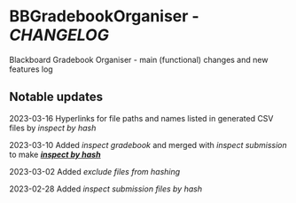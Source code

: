 # **BBGradebookOrganiser** - *CHANGELOG*

Blackboard Gradebook Organiser - main (functional) changes and new features log

## **Notable updates**

2023-03-16 Hyperlinks for file paths and names listed in generated CSV files by *inspect by hash*

2023-03-10 Added *inspect gradebook* and merged with *inspect submission* to make [***inspect by hash***](inspect.md)

2023-03-02 Added *exclude files from hashing*

2023-02-28 Added *inspect submission files by hash*
